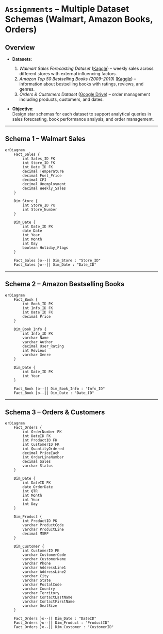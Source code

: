 # `Assignments` – Multiple Dataset Schemas (Walmart, Amazon Books, Orders)

## Overview

- **Datasets**:  
  1. *Walmart Sales Forecasting Dataset* ([Kaggle](https://www.kaggle.com/datasets/mikhail1681/walmart-sales)) – weekly sales across different stores with external influencing factors.  
  2. *Amazon Top 50 Bestselling Books (2009–2019)* ([Kaggle](https://www.kaggle.com/datasets/sootersaalu/amazon-top-50-bestselling-books-2009-2019/data)) – information about bestselling books with ratings, reviews, and genres.  
  3. *Orders & Customers Dataset* ([Google Drive](https://drive.google.com/file/d/1TV-_ObwTBPlVd_lax5IgifvgAmpxJ5MQ/view)) – order management including products, customers, and dates.  

- **Objective**:  
  Design star schemas for each dataset to support analytical queries in sales forecasting, book performance analysis, and order management.  

---

## Schema 1 – Walmart Sales

```mermaid
erDiagram
    Fact_Sales {
        int Sales_ID PK
        int Store_ID FK
        int Date_ID FK
        decimal Temperature
        decimal Fuel_Price
        decimal CPI
        decimal Unemployment
        decimal Weekly_Sales
    }

    Dim_Store {
        int Store_ID PK
        int Store_Number
    }

    Dim_Date {
        int Date_ID PK
        date Date
        int Year
        int Month
        int Day
        boolean Holiday_Flags
    }

    Fact_Sales }o--|| Dim_Store : "Store_ID"
    Fact_Sales }o--|| Dim_Date : "Date_ID"
```

---

## Schema 2 – Amazon Bestselling Books

```mermaid
erDiagram
    Fact_Book {
        int Book_ID PK
        int Info_ID FK
        int Date_ID FK
        decimal Price
    }

    Dim_Book_Info {
        int Info_ID PK
        varchar Name
        varchar Author
        decimal User_Rating
        int Reviews
        varchar Genre
    }

    Dim_Date {
        int Date_ID PK
        int Year
    }

    Fact_Book }o--|| Dim_Book_Info : "Info_ID"
    Fact_Book }o--|| Dim_Date : "Date_ID"
```

---

## Schema 3 – Orders & Customers

```mermaid
erDiagram
    Fact_Orders {
        int OrderNumber PK
        int DateID FK
        int ProductID FK
        int CustomerID FK
        int QuantityOrdered
        decimal PriceEach
        int OrderLineNumber
        decimal Sales
        varchar Status
    }

    Dim_Date {
        int DateID PK
        date OrderDate
        int QTR
        int Month
        int Year
        int Day
    }

    Dim_Product {
        int ProductID PK
        varchar ProductCode
        varchar ProductLine
        decimal MSRP
    }

    Dim_Customer {
        int CustomerID PK
        varchar CustomerCode
        varchar CustomerName
        varchar Phone
        varchar AddressLine1
        varchar AddressLine2
        varchar City
        varchar State
        varchar PostalCode
        varchar Country
        varchar Territory
        varchar ContactLastName
        varchar ContactFirstName
        varchar DealSize
    }

    Fact_Orders }o--|| Dim_Date : "DateID"
    Fact_Orders }o--|| Dim_Product : "ProductID"
    Fact_Orders }o--|| Dim_Customer : "CustomerID"
```

